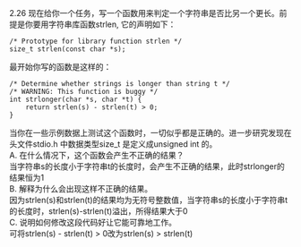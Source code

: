 2.26 现在给你一个任务，写一个函数用来判定一个字符串是否比另一个更长。前提是你要用字符串库函数strlen, 它的声明如下：

    /* Prototype for library function strlen */
    size_t strlen(const char *s);
最开始你写的函数是这样的：
    
    /* Determine whether strings is longer than string t */
    /* WARNING: This function is buggy */
    int strlonger(char *s, char *t) {
        return strlen(s) - strlen(t) > 0;
    }

当你在一些示例数据上测试这个函数时，一切似乎都是正确的。进一步研究发现在头文件stdio.h 中数据类型size_t 是定义成unsigned int 的。  
A. 在什么情况下，这个函数会产生不正确的结果？  
    当字符串s的长度小于字符串t的长度时，会产生不正确的结果，此时strlonger的结果恒为1  
B. 解释为什么会出现这样不正确的结果。  
    因为strlen(s)和strlen(t)的结果均为无符号整数值，当字符串s的长度小于字符串t的长度时，strlen(s)-strlen(t)溢出，所得结果大于0  
C. 说明如何修改这段代码好让它能可靠地工作。  
    可将strlen(s) - strlen(t) > 0改为strlen(s) > strlen(t)